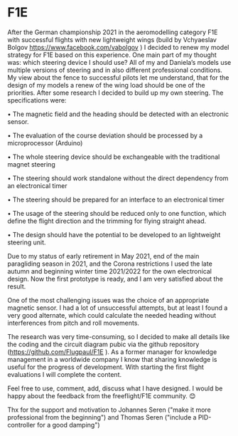 # F1E
After the German championship 2021 in the aeromodelling category F1E with successful flights with new lightweight wings (build by Vchyaeslav Bolgov https://www.facebook.com/vabolgov ) I decided to renew my model strategy for F1E based on this experience. 
One main part of my thought was: which steering device I should use? All of my and Daniela’s models use multiple versions of steering and in also different professional conditions. My view about the fence to successful pilots let me understand, that for the design of my models a renew of the wing load should be one of the priorities. 
After some research I decided to build up my own steering.  The specifications were: 

•	The magnetic field and the heading should be detected with an electronic sensor.

•	The evaluation of the course deviation should be processed by a microprocessor (Arduino)

•	The whole steering device should be exchangeable with the traditional magnet	steering

•	The steering should work standalone without the direct dependency from an electronical timer

•	The steering should be prepared for an interface to an electronical timer

•	The usage of the steering should be reduced only to one function, which define the flight direction and the trimming for flying straight ahead.

• The design should have the potential to be developed to an lightweight steering unit.

Due to my status of early retirement in May 2021, end of the main paragliding season in 2021, and the Corona restrictions I used the late autumn and beginning winter time 2021/2022 for the own electronical design. Now the first prototype is ready, and I am very satisfied about the result. 

One of the most challenging issues was the choice of an appropriate magnetic sensor. I had a lot of unsuccessful attempts, but at least I found a very good alternate, which could calculate the needed heading without interferences from pitch and roll movements. 

The research was very time-consuming, so I decided to make all details like the coding and the circuit diagram pubic via the github repository (https://github.com/Flugpaul/F1E ). As a former manager for knowledge management in a worldwide company I know that sharing knowledge is useful for the progress of development.  With starting the first flight evaluations I will complete the content. 

Feel free to use, comment, add, discuss what I have designed. I would be happy about the feedback from the freeflight/F1E community. 😊 

Thx for the support and motivation to Johannes Seren ("make it more professional from the beginning") and Thomas Seren ("include a PID-controller for a good damping")
